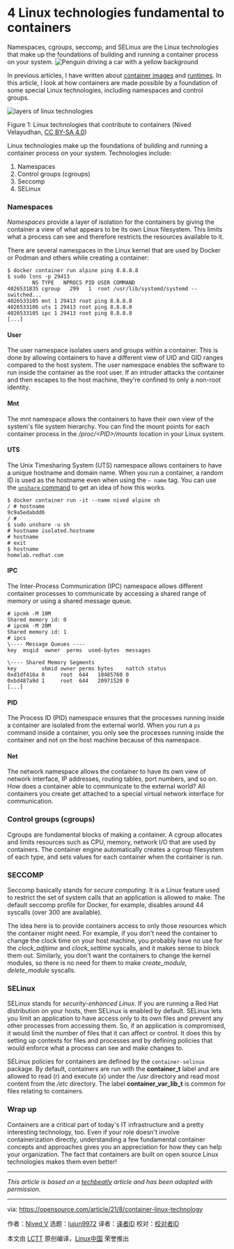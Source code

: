 [#]: subject: "4 Linux technologies fundamental to containers"
[#]: via: "https://opensource.com/article/21/8/container-linux-technology"
[#]: author: "Nived V https://opensource.com/users/nivedv"
[#]: collector: "lujun9972"
[#]: translator: "wxy"
[#]: reviewer: " "
[#]: publisher: " "
[#]: url: " "

4 Linux technologies fundamental to containers
======
Namespaces, cgroups, seccomp, and SELinux are the Linux technologies
that make up the foundations of building and running a container process
on your system.
![Penguin driving a car with a yellow background][1]

In previous articles, I have written about [container images][2] and [runtimes][3]. In this article, I look at how containers are made possible by a foundation of some special Linux technologies, including namespaces and control groups.

![layers of linux technologies][4]

Figure 1: Linux technologies that contribute to containers
(Nived Velayudhan, [CC BY-SA 4.0][5])

Linux technologies make up the foundations of building and running a container process on your system. Technologies include:

  1. Namespaces
  2. Control groups (cgroups)
  3. Seccomp
  4. SELinux



### Namespaces

_Namespaces_ provide a layer of isolation for the containers by giving the container a view of what appears to be its own Linux filesystem. This limits what a process can see and therefore restricts the resources available to it.

There are several namespaces in the Linux kernel that are used by Docker or Podman and others while creating a container:
 


```
$ docker container run alpine ping 8.8.8.8
$ sudo lsns -p 29413
        NS TYPE   NPROCS PID USER COMMAND
4026531835 cgroup   299   1  root /usr/lib/systemd/systemd --
switched...
4026533105 mnt 1 29413 root ping 8.8.8.8
4026533106 uts 1 29413 root ping 8.8.8.8
4026533105 ipc 1 29413 root ping 8.8.8.8
[...]
```

#### **User**

The user namespace isolates users and groups within a container. This is done by allowing containers to have a different view of UID and GID ranges compared to the host system. The user namespace enables the software to run inside the container as the root user. If an intruder attacks the container and then escapes to the host machine, they're confined to only a non-root identity.

#### **Mnt**

The mnt namespace allows the containers to have their own view of the system's file system hierarchy. You can find the mount points for each container process in the _/proc/&lt;PID&gt;/mounts_ location in your Linux system.

#### **UTS**

The Unix Timesharing System (UTS) namespace allows containers to have a unique hostname and domain name. When you run a container, a random ID is used as the hostname even when using the `— name` tag. You can use the [`unshare` command][6] to get an idea of how this works.


```
$ docker container run -it --name nived alpine sh
/ # hostname
9c9a5edabdd6
/ #
$ sudo unshare -u sh
# hostname isolated.hostname
# hostname
# exit
$ hostname
homelab.redhat.com
```

#### **IPC**

The Inter-Process Communication (IPC) namespace allows different container processes to communicate by accessing a shared range of memory or using a shared message queue.
 


```
# ipcmk -M 10M
Shared memory id: 0
# ipcmk -M 20M
Shared memory id: 1
# ipcs
\---- Message Queues ----
key  msqid  owner  perms  used-bytes  messages

\---- Shared Memory Segments
key        shmid owner perms bytes    nattch status
0xd1df416a 0     root  644   10485760 0
0xbd487a9d 1     root  644   20971520 0
[...]
```

#### **PID**

The Process ID (PID) namespace ensures that the processes running inside a container are isolated from the external world. When you run a `ps` command inside a container, you only see the processes running inside the container and not on the host machine because of this namespace.

#### **Net**

The network namespace allows the container to have its own view of network interface, IP addresses, routing tables, port numbers, and so on. How does a container able to communicate to the external world? All containers you create get attached to a special virtual network interface for communication.

### Control groups (cgroups)

Cgroups are fundamental blocks of making a container. A cgroup allocates and limits resources such as CPU, memory, network I/O that are used by containers. The container engine automatically creates a cgroup filesystem of each type, and sets values for each container when the container is run.

### SECCOMP

Seccomp basically stands for _secure computing_. It is a Linux feature used to restrict the set of system calls that an application is allowed to make. The default seccomp profile for Docker, for example, disables around 44 syscalls (over 300 are available).

The idea here is to provide containers access to only those resources which the container might need. For example, if you don't need the container to change the clock time on your host machine, you probably have no use for the _clock_adjtime_ and _clock_settime_ syscalls, and it makes sense to block them out. Similarly, you don't want the containers to change the kernel modules, so there is no need for them to make _create_module, delete_module_ syscalls.

### SELinux

SELinux stands for _security-enhanced Linux_. If you are running a Red Hat distribution on your hosts, then SELinux is enabled by default. SELinux lets you limit an application to have access only to its own files and prevent any other processes from accessing them. So, if an application is compromised, it would limit the number of files that it can affect or control. It does this by setting up contexts for files and processes and by defining policies that would enforce what a process can see and make changes to.

SELinux policies for containers are defined by the `container-selinux` package. By default, containers are run with the **container_t** label and are allowed to read (r) and execute (x) under the _/usr_ directory and read most content from the _/etc_ directory. The label **container_var_lib_t** is common for files relating to containers.

### Wrap up

Containers are a critical part of today's IT infrastructure and a pretty interesting technology, too. Even if your role doesn't involve containerization directly, understanding a few fundamental container concepts and approaches gives you an appreciation for how they can help your organization. The fact that containers are built on open source Linux technologies makes them even better!

* * *

_This article is based on a [techbeatly][7] article and has been adapted with permission._

--------------------------------------------------------------------------------

via: https://opensource.com/article/21/8/container-linux-technology

作者：[Nived V][a]
选题：[lujun9972][b]
译者：[译者ID](https://github.com/译者ID)
校对：[校对者ID](https://github.com/校对者ID)

本文由 [LCTT](https://github.com/LCTT/TranslateProject) 原创编译，[Linux中国](https://linux.cn/) 荣誉推出

[a]: https://opensource.com/users/nivedv
[b]: https://github.com/lujun9972
[1]: https://opensource.com/sites/default/files/styles/image-full-size/public/lead-images/car-penguin-drive-linux-yellow.png?itok=twWGlYAc (Penguin driving a car with a yellow background)
[2]: https://opensource.com/article/21/8/container-fundamentals-2
[3]: https://opensource.com/article/21/8/deep-dive-container-runtimes
[4]: https://opensource.com/sites/default/files/1linuxtechs.png (layers of linux technologies)
[5]: https://creativecommons.org/licenses/by-sa/4.0/
[6]: https://opensource.com/article/19/10/namespaces-and-containers-linux
[7]: https://nivedv.medium.com/container-internals-deep-dive-5cc424957413
